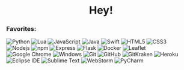 <h1 align="center">Hey!</h1>

### Favorites:

![Python](https://img.shields.io/badge/-Python-3776AB?style=flat&logo=python&logoColor=white)
![Lua](https://img.shields.io/badge/-Lua-2C2D72?style=flat&logo=python&logoColor=white)
![JavaScript](https://img.shields.io/badge/-JavaScript-black?style=flat&logo=javascript&logoColor=white)
![Java](https://img.shields.io/badge/-Java-007396?style=flat&logo=java&logoColor=white)
![Swift](https://img.shields.io/badge/-Swift-FA7343?style=flat&logo=swift&logoColor=white)
![HTML5](https://img.shields.io/badge/-HTML5-E34F26?style=flat&logo=html5&logoColor=white)
![CSS3](https://img.shields.io/badge/-CSS3-1572B6?style=flat&logo=css3&logoColor=white)
<br>
![Nodejs](https://img.shields.io/badge/-Nodejs-339933?style=flat&logo=Node.js&logoColor=white)
![npm](https://img.shields.io/badge/-npm-CB3837?style=flat&logo=npm&logoColor=white)
![Express](https://img.shields.io/badge/-Express-black?style=flat&logo=express&logoColor=white)
![Flask](https://img.shields.io/badge/-Flask-black?style=flat&logo=flask&logoColor=white)
![Docker](https://img.shields.io/badge/-Docker-46a2f1?style=flat&logo=docker&logoColor=white)
![Leaflet](https://img.shields.io/badge/-Leaflet-199900?style=flat&logo=leaflet&logoColor=white)
<br>
![Google Chrome](https://img.shields.io/badge/-Google_Chrome-4285F4?style=flat&logo=googlechrome&logoColor=white)
![Windows](https://img.shields.io/badge/-Windows-0078D6?style=flat&logo=windows&logoColor=white)
![Git](https://img.shields.io/badge/-Git-F05032?style=flat&logo=git&logoColor=white)
![GitHub](https://img.shields.io/badge/-GitHub-181717?style=flat&logo=github&logoColor=white)
![GitKraken](https://img.shields.io/badge/-GitKraken-179287?style=flat&logo=gitkraken&logoColor=white)
![Heroku](https://img.shields.io/badge/-Heroku-430098?style=flat&logo=heroku&logoColor=white)
![Eclipse IDE](https://img.shields.io/badge/-Eclipse-2C2255?style=flat&logo=eclipseide&logoColor=white)
![Sublime Text](https://img.shields.io/badge/-Sublime_Text-black?style=flat&logo=sublimetext&logoColor=FF9800)
![WebStorm](https://img.shields.io/badge/-WebStorm-black?style=flat&logo=webstorm&logoColor=white)
![PyCharm](https://img.shields.io/badge/-PyCharm-black?style=flat&logo=pycharm&logoColor=white)
